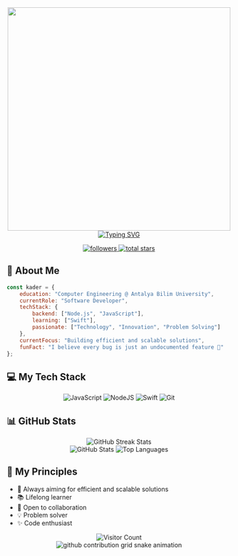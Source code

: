<div align="center">
  <img src="https://raw.githubusercontent.com/SP-XD/SP-XD/main/images/dev-working_rounded.gif" href="https://github.com/SP-XD" width="500" alt=""/>
</div>

<div align="center">
  <a href="https://git.io/typing-svg"><img src="https://readme-typing-svg.demolab.com?font=Fira+Code&weight=600&size=28&pause=1000&color=36BCF7FF&center=true&vCenter=true&width=435&lines=Hi+there%2C+I'm+Kader+%F0%9F%91%8B;Backend+Developer;Always+learning+new+things" alt="Typing SVG" /></a>
</div>

<div align="center">
  <p>
    <a href="https://github.com/kaderkaaya?tab=followers">
      <img alt="followers" title="Follow me on Github" src="https://custom-icon-badges.demolab.com/github/followers/kaderkaaya?color=236ad3&labelColor=1155ba&style=for-the-badge&logo=person-add&label=Followers&logoColor=white"/>
    </a>
    <a href="https://github.com/kaderkaaya?tab=repositories&sort=stargazers">
      <img alt="total stars" title="Total stars on GitHub" src="https://custom-icon-badges.demolab.com/github/stars/kaderkaaya?color=55960c&style=for-the-badge&labelColor=488207&logo=star"/>
    </a>
  </p>
</div>

## 🚀 About Me

```javascript
const kader = {
    education: "Computer Engineering @ Antalya Bilim University",
    currentRole: "Software Developer",
    techStack: {
        backend: ["Node.js", "JavaScript"],
        learning: ["Swift"],
        passionate: ["Technology", "Innovation", "Problem Solving"]
    },
    currentFocus: "Building efficient and scalable solutions",
    funFact: "I believe every bug is just an undocumented feature 🐛"
};
```

## 💻 My Tech Stack
<div align="center">
  
  ![JavaScript](https://img.shields.io/badge/javascript-%23323330.svg?style=for-the-badge&logo=javascript&logoColor=%23F7DF1E)
  ![NodeJS](https://img.shields.io/badge/node.js-6DA55F?style=for-the-badge&logo=node.js&logoColor=white)
  ![Swift](https://img.shields.io/badge/swift-F54A2A?style=for-the-badge&logo=swift&logoColor=white)
  ![Git](https://img.shields.io/badge/git-%23F05033.svg?style=for-the-badge&logo=git&logoColor=white)
  
</div>

## 📊 GitHub Stats

<div align="center">
  <img src="https://github-readme-streak-stats.herokuapp.com/?user=kaderkaaya&theme=tokyonight&hide_border=true" alt="GitHub Streak Stats"/>
</div>

<div align="center">
  <img src="https://github-readme-stats.vercel.app/api?username=kaderkaaya&show_icons=true&theme=tokyonight&hide_border=true" alt="GitHub Stats"/>
  <img src="https://github-readme-stats.vercel.app/api/top-langs/?username=kaderkaaya&layout=compact&theme=tokyonight&hide_border=true" alt="Top Languages"/>
</div>

## 🌟 My Principles

- 🎯 Always aiming for efficient and scalable solutions
- 📚 Lifelong learner
- 🤝 Open to collaboration
- 💡 Problem solver
- ✨ Code enthusiast

<div align="center">
  <img src="https://profile-counter.glitch.me/kaderkaaya/count.svg" alt="Visitor Count"/>
</div>

<!-- Snake animation -->
<div align="center">
  <picture>
    <source media="(prefers-color-scheme: dark)" srcset="https://raw.githubusercontent.com/kaderkaaya/kaderkaaya/output/github-contribution-grid-snake-dark.svg">
    <source media="(prefers-color-scheme: light)" srcset="https://raw.githubusercontent.com/kaderkaaya/kaderkaaya/output/github-contribution-grid-snake.svg">
    <img alt="github contribution grid snake animation" src="https://raw.githubusercontent.com/kaderkaaya/kaderkaaya/output/github-contribution-grid-snake.svg">
  </picture>
</div>
